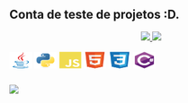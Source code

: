 ## Conta de teste de projetos :D.


<div align="center">
  <a href="https://github.com/didjtyrjeu/">
    <img height="165em" src="https://github-readme-stats.vercel.app/api?username=didjtyrjeu&show_icons=true&theme=dark&border_color=B6FFFF&layout=compact&langs_count=7&include_all_commits=true&count_private=true"/>
    <img height="165em" src="https://github-readme-stats.vercel.app/api/top-langs/?username=didjtyrjeu&border_color=B6FFFF&layout=compact&langs_count=7&theme=dark"/>
  </a>
</div>

<div style="display: inline_block"><br>
  <img align="center" alt="Java logo" height="30" width="40" src="https://raw.githubusercontent.com/devicons/devicon/master/icons/java/java-original.svg">
   <img align="center" alt="Python logo" height="30" width="40" src="https://raw.githubusercontent.com/devicons/devicon/master/icons/python/python-original.svg">
  <img align="center" alt="Js logo" height="30" width="40" src="https://raw.githubusercontent.com/devicons/devicon/master/icons/javascript/javascript-plain.svg">
  <img align="center" alt="HTML logo" height="30" width="40" src="https://raw.githubusercontent.com/devicons/devicon/master/icons/html5/html5-original.svg">
  <img align="center" alt="CSS logo" height="30" width="40" src="https://raw.githubusercontent.com/devicons/devicon/master/icons/css3/css3-original.svg">
  <img align="center" alt="Csharp logo" height="30" width="40" src="https://raw.githubusercontent.com/devicons/devicon/master/icons/csharp/csharp-original.svg">
</div>

##
 
<div> 
  <a href="https://www.linkedin.com" target="_blank"><img src="https://img.shields.io/badge/-LinkedIn-%230077B5?style=for-the-badge&logo=linkedin&logoColor=white" target="_blank"></a>  
</div>
